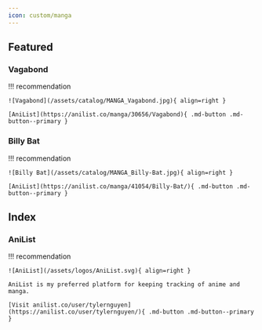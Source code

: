 ```yaml
---
icon: custom/manga
---
```


## Featured

### Vagabond

!!! recommendation

    ![Vagabond](/assets/catalog/MANGA_Vagabond.jpg){ align=right }

    [AniList](https://anilist.co/manga/30656/Vagabond){ .md-button .md-button--primary } 

### Billy Bat

!!! recommendation

    ![Billy Bat](/assets/catalog/MANGA_Billy-Bat.jpg){ align=right }

    [AniList](https://anilist.co/manga/41054/Billy-Bat/){ .md-button .md-button--primary }


## Index

### AniList

!!! recommendation

    ![AniList](/assets/logos/AniList.svg){ align=right }

    AniList is my preferred platform for keeping tracking of anime and manga.

    [Visit anilist.co/user/tylernguyen](https://anilist.co/user/tylernguyen/){ .md-button .md-button--primary }
